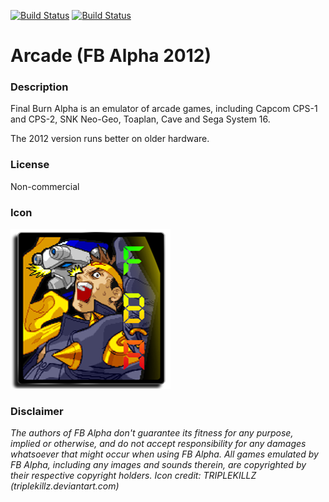 [![Build Status](https://travis-ci.org/kodi-game/game.libretro.fbalpha2012.svg?branch=master)](https://travis-ci.org/kodi-game/game.libretro.fbalpha2012)
[![Build Status](https://ci.appveyor.com/api/projects/status/github/kodi-game/game.libretro.fbalpha2012?svg=true)](https://ci.appveyor.com/project/kodi-game/game-libretro-fbalpha2012)

# Arcade (FB Alpha 2012)

### Description
Final Burn Alpha is an emulator of arcade games, including Capcom CPS-1 and CPS-2, SNK Neo-Geo, Toaplan, Cave and Sega System 16.

The 2012 version runs better on older hardware.

### License
Non-commercial

### Icon

![Icon](game.libretro.fbalpha2012/resources/icon.png)


### Disclaimer

*The authors of FB Alpha don't guarantee its fitness for any purpose, implied or otherwise, and do not accept responsibility for any damages whatsoever that might occur when using FB Alpha. All games emulated by FB Alpha, including any images and sounds therein, are copyrighted by their respective copyright holders. Icon credit: TRIPLEKILLZ (triplekillz.deviantart.com)*

